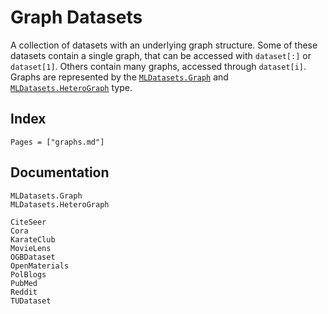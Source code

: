 # Graph Datasets

A collection of datasets with an underlying graph structure.
Some of these datasets contain a single graph, that can be accessed
with `dataset[:]` or `dataset[1]`. Others contain many graphs, 
accessed through `dataset[i]`. Graphs are represented by the [`MLDatasets.Graph`](@ref) 
and [`MLDatasets.HeteroGraph`](@ref) type.

## Index

```@index
Pages = ["graphs.md"]
```

## Documentation

```@docs
MLDatasets.Graph
MLDatasets.HeteroGraph
```

```@docs
CiteSeer
Cora
KarateClub
MovieLens
OGBDataset
OpenMaterials
PolBlogs
PubMed
Reddit
TUDataset
```
